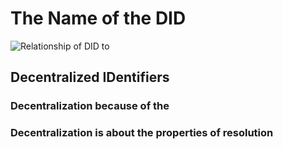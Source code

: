 # The Name of the DID

![Relationship of DID to ](http://octodex.github.com/images/octdrey-catburn.jpg)

## Decentralized IDentifiers

### Decentralization because of the

### Decentralization is about the properties of resolution
